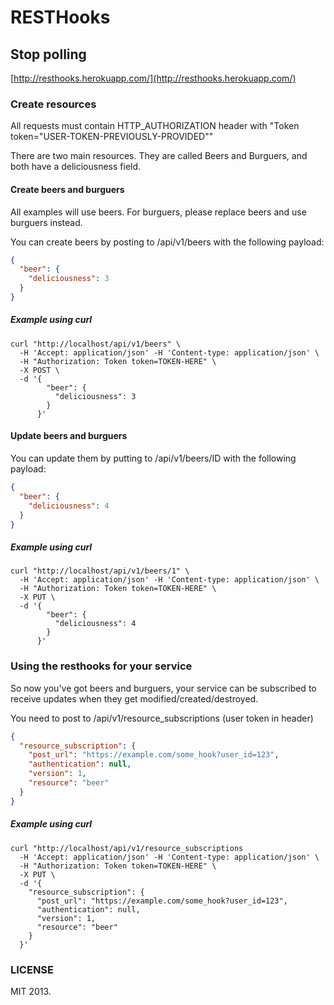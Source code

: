 # RESTHooks

## Stop polling

[http://resthooks.herokuapp.com/](http://resthooks.herokuapp.com/)

### Create resources

All requests must contain HTTP_AUTHORIZATION header with "Token token="USER-TOKEN-PREVIOUSLY-PROVIDED""

There are two main resources. They are called Beers and Burguers, and both have a deliciousness field.


#### Create beers and burguers

All examples will use beers. For burguers, please replace beers and use burguers instead.

You can create beers by posting to /api/v1/beers with the following payload:

```json
{
  "beer": {
    "deliciousness": 3
  }
}
```

##### Example using curl

```shell
curl "http://localhost/api/v1/beers" \
  -H 'Accept: application/json' -H 'Content-type: application/json' \
  -H "Authorization: Token token=TOKEN-HERE" \
  -X POST \
  -d '{
        "beer": {
          "deliciousness": 3
        }
      }'
```

#### Update beers and burguers

You can update them by putting to /api/v1/beers/ID with the following payload:

```json
{
  "beer": {
    "deliciousness": 4
  }
}
```

##### Example using curl

```shell
curl "http://localhost/api/v1/beers/1" \
  -H 'Accept: application/json' -H 'Content-type: application/json' \
  -H "Authorization: Token token=TOKEN-HERE" \
  -X PUT \
  -d '{
        "beer": {
          "deliciousness": 4
        }
      }'
```

### Using the resthooks for your service

So now you've got beers and burguers, your service can be subscribed to receive updates when they get modified/created/destroyed.

You need to post to /api/v1/resource_subscriptions (user token in header)

```json
{
  "resource_subscription": {
    "post_url": "https://example.com/some_hook?user_id=123",
    "authentication": null,
    "version": 1,
    "resource": "beer"
  }
}
```

##### Example using curl

```shell
curl "http://localhost/api/v1/resource_subscriptions
  -H 'Accept: application/json' -H 'Content-type: application/json' \
  -H "Authorization: Token token=TOKEN-HERE" \
  -X PUT \
  -d '{
    "resource_subscription": {
      "post_url": "https://example.com/some_hook?user_id=123",
      "authentication": null,
      "version": 1,
      "resource": "beer"
    }
  }'
```

### LICENSE
MIT 2013.
